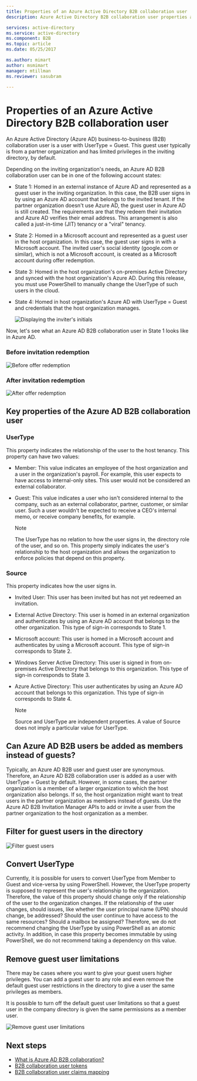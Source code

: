 ```yaml
---
title: Properties of an Azure Active Directory B2B collaboration user | Microsoft Docs
description: Azure Active Directory B2B collaboration user properties are configurable

services: active-directory
ms.service: active-directory
ms.component: B2B
ms.topic: article
ms.date: 05/25/2017

ms.author: mimart
author: msmimart
manager: mtillman
ms.reviewer: sasubram

---
```


# Properties of an Azure Active Directory B2B collaboration user

An Azure Active Directory (Azure AD) business-to-business (B2B) collaboration user is a user with UserType = Guest. This guest user typically is from a partner organization and has limited privileges in the inviting directory, by default.

Depending on the inviting organization's needs, an Azure AD B2B collaboration user can be in one of the following account states:

- State 1: Homed in an external instance of Azure AD and represented as a guest user in the inviting organization. In this case, the B2B user signs in by using an Azure AD account that belongs to the invited tenant. If the partner organization doesn't use Azure AD, the guest user in Azure AD is still created. The requirements are that they redeem their invitation and Azure AD verifies their email address. This arrangement is also called a just-in-time (JIT) tenancy or a "viral" tenancy.

- State 2: Homed in a Microsoft account and represented as a guest user in the host organization. In this case, the guest user signs in with a Microsoft account. The invited user's social identity (google.com or similar), which is not a Microsoft account, is created as a Microsoft account during offer redemption.

- State 3: Homed in the host organization's on-premises Active Directory and synced with the host organization's Azure AD. During this release, you must use PowerShell to manually change the UserType of such users in the cloud.

- State 4: Homed in host organization's Azure AD with UserType = Guest and credentials that the host organization manages.

  ![Displaying the inviter's initials](media/user-properties/redemption-diagram.png)


Now, let's see what an Azure AD B2B collaboration user in State 1 looks like in Azure AD.

### Before invitation redemption

![Before offer redemption](media/user-properties/before-redemption.png)

### After invitation redemption

![After offer redemption](media/user-properties/after-redemption.png)

## Key properties of the Azure AD B2B collaboration user
### UserType
This property indicates the relationship of the user to the host tenancy. This property can have two values:
- Member: This value indicates an employee of the host organization and a user in the organization's payroll. For example, this user expects to have access to internal-only sites. This user would not be considered an external collaborator.

- Guest: This value indicates a user who isn't considered internal to the company, such as an external collaborator, partner, customer, or similar user. Such a user wouldn't be expected to receive a CEO's internal memo, or receive company benefits, for example.

  > [!NOTE]
  > The UserType has no relation to how the user signs in, the directory role of the user, and so on. This property simply indicates the user's relationship to the host organization and allows the organization to enforce policies that depend on this property.

### Source
This property indicates how the user signs in.

- Invited User: This user has been invited but has not yet redeemed an invitation.

- External Active Directory: This user is homed in an external organization and authenticates by using an Azure AD account that belongs to the other organization. This type of sign-in corresponds to State 1.

- Microsoft account: This user is homed in a Microsoft account and authenticates by using a Microsoft account. This type of sign-in corresponds to State 2.

- Windows Server Active Directory: This user is signed in from on-premises Active Directory that belongs to this organization. This type of sign-in corresponds to State 3.

- Azure Active Directory: This user authenticates by using an Azure AD account that belongs to this organization. This type of sign-in corresponds to State 4.
  > [!NOTE]
  > Source and UserType are independent properties. A value of Source does not imply a particular value for UserType.

## Can Azure AD B2B users be added as members instead of guests?
Typically, an Azure AD B2B user and guest user are synonymous. Therefore, an Azure AD B2B collaboration user is added as a user with UserType = Guest by default. However, in some cases, the partner organization is a member of a larger organization to which the host organization also belongs. If so, the host organization might want to treat users in the partner organization as members instead of guests. Use the Azure AD B2B Invitation Manager APIs to add or invite a user from the partner organization to the host organization as a member.

## Filter for guest users in the directory

![Filter guest users](media/user-properties/filter-guest-users.png)

## Convert UserType
Currently, it is possible for users to convert UserType from Member to Guest and vice-versa by using PowerShell. However, the UserType property is supposed to represent the user's relationship to the organization. Therefore, the value of this property should change only if the relationship of the user to the organization changes. If the relationship of the user changes, should issues, like whether the user principal name (UPN) should change, be addressed? Should the user continue to have access to the same resources? Should a mailbox be assigned? Therefore, we do not recommend changing the UserType by using PowerShell as an atomic activity. In addition, in case this property becomes immutable by using PowerShell, we do not recommend taking a dependency on this value.

## Remove guest user limitations
There may be cases where you want to give your guest users higher privileges. You can add a guest user to any role and even remove the default guest user restrictions in the directory to give a user the same privileges as members.

It is possible to turn off the default guest user limitations so that a guest user in the company directory is given the same permissions as a member user.

![Remove guest user limitations](media/user-properties/remove-guest-limitations.png)

## Next steps

* [What is Azure AD B2B collaboration?](what-is-b2b.md)
* [B2B collaboration user tokens](user-token.md)
* [B2B collaboration user claims mapping](claims-mapping.md)
